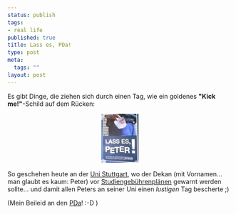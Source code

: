 ```yaml
--- 
status: publish
tags: 
- real life
published: true
title: Lass es, PDa!
type: post
meta: 
  tags: ""
layout: post
---
```

Es gibt Dinge, die ziehen sich durch einen Tag, wie ein goldenes <b>"Kick me!"</b>-Schild auf dem Rücken:

<div align="center"><a href="http://www.faveve.uni-stuttgart.de/ak-bildung/plakataktion/lass_es_peter.jpg" title="http://www.faveve.uni-stuttgart.de/ak-bildung/plakataktion/lass_es_peter.jpg" onmouseover="window.status='http://www.faveve.uni-stuttgart.de/ak-bildung/plakataktion/lass_es_peter.jpg';return true;" onmouseout="window.status='';return true;"><img border="0" hspace="5" src="/media/wp/lassespda.serendipityThumb.jpg" alt=""  />
</a></div>

So geschehen heute an der <a href="http://www.physik.uni-stuttgart.de/" title="http://www.physik.uni-stuttgart.de/" onmouseover="window.status='http://www.physik.uni-stuttgart.de/';return true;" onmouseout="window.status='';return true;">Uni Stuttgart</a>, wo der Dekan (mit Vornamen... man glaubt es kaum: Peter) vor <a href="http://www.faveve.uni-stuttgart.de/ak-bildung/" title="http://www.faveve.uni-stuttgart.de/ak-bildung/" onmouseover="window.status='http://www.faveve.uni-stuttgart.de/ak-bildung/';return true;" onmouseout="window.status='';return true;">Studiengebührenplänen</a> gewarnt werden sollte... und damit allen Peters an seiner Uni einen <em>lustigen</em> Tag bescherte ;)

(Mein Beileid an den <a href="http://www.peter-nill.de/" title="http://www.peter-nill.de/" onmouseover="window.status='http://www.peter-nill.de/';return true;" onmouseout="window.status='';return true;">PDa</a>! :-D )
